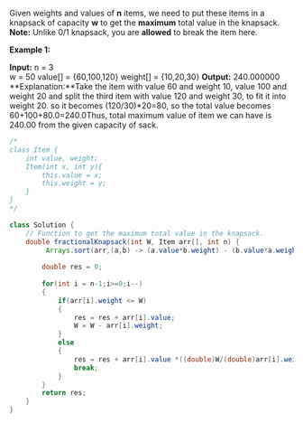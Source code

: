 Given weights and values of **n** items, we need to put these items in a knapsack of capacity **w** to get the **maximum** total value in the knapsack.  
**Note:** Unlike 0/1 knapsack, you are **allowed** to break the item here. 

**Example 1:**

**Input:**
n = 3   
w = 50
value[] = {60,100,120}
weight[] = {10,20,30}
**Output:**
240.000000
**Explanation:**Take the item with value 60 and weight 10, value 100 and weight 20 and split the third item with value 120 and weight 30, to fit it into weight 20. so it becomes (120/30)*20=80, so the total value becomes 60+100+80.0=240.0Thus, total maximum value of item we can have is 240.00 from the given capacity of sack.

```java
/*
class Item {
    int value, weight;
    Item(int x, int y){
        this.value = x;
        this.weight = y;
    }
}
*/

class Solution {
    // Function to get the maximum total value in the knapsack.
    double fractionalKnapsack(int W, Item arr[], int n) {
         Arrays.sort(arr,(a,b) -> (a.value*b.weight) - (b.value*a.weight));
        
        double res = 0;
        
        for(int i = n-1;i>=0;i--)
        {
            if(arr[i].weight <= W)
            {
                res = res + arr[i].value;
                W = W - arr[i].weight;
            }
            else
            {
                res = res + arr[i].value *((double)W/(double)arr[i].weight);
                break;
            }
        }
        return res;
    }
}
```
